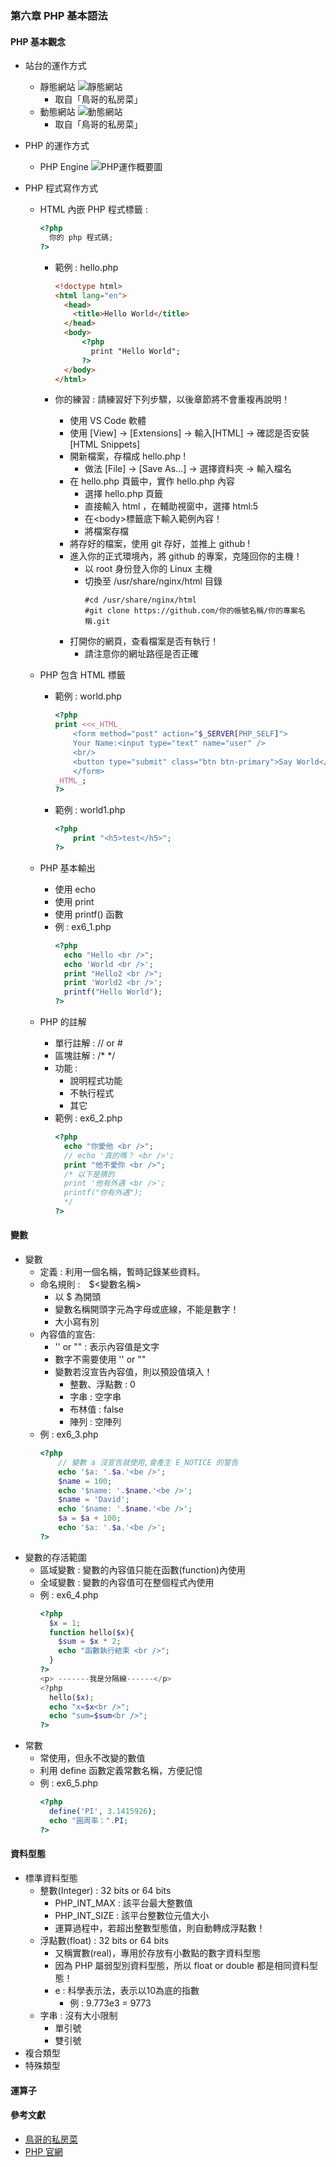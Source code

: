 ### 第六章 PHP 基本語法
#### PHP 基本觀念
+ 站台的運作方式
  + 靜態網站
    ![靜態網站](img/1.gif)
    + 取自「鳥哥的私房菜」
  + 動態網站
    ![動態網站](img/2.jpeg)
    + 取自「鳥哥的私房菜」

+ PHP 的運作方式
  + PHP Engine
    ![PHP運作概要圖](img/4.jpeg)

+ PHP 程式寫作方式
  + HTML 內嵌 PHP 程式標籤 :
    ```php
    <?php
      你的 php 程式碼;
    ?>
    ```
    + 範例 : hello.php
      ```html
      <!doctype html>
      <html lang="en">
        <head>
          <title>Hello World</title>
        </head>
        <body>
            <?php
              print "Hello World";
            ?>
        </body>
      </html>
      ```

    + 你的練習 : 請練習好下列步驟，以後章節將不會重複再說明！
      + 使用 VS Code 軟體
      + 使用 [View] -> [Extensions] -> 輸入[HTML] -> 確認是否安裝 [HTML Snippets]
      + 開新檔案，存檔成 hello.php ! 
        + 做法 [File] -> [Save As...] -> 選擇資料夾 -> 輸入檔名
      + 在 hello.php 頁籤中，實作 hello.php 內容
        + 選擇 hello.php 頁籤
        + 直接輸入 html ，在輔助視窗中，選擇 html:5
        + 在\<body\>標籤底下輸入範例內容！
        + 將檔案存檔
      + 將存好的檔案，使用 git 存好，並推上 github !
      + 進入你的正式環境內，將 github 的專案，克隆回你的主機！
        + 以 root 身份登入你的 Linux 主機
        + 切換至 /usr/share/nginx/html 目錄
          <pre><code>#cd /usr/share/nginx/html
          #git clone https://github.com/你的帳號名稱/你的專案名稱.git</code></pre>
      + 打開你的網頁，查看檔案是否有執行！
        + 請注意你的網址路徑是否正確

  + PHP 包含 HTML 標籤
    + 範例 : world.php
      ```php
      <?php
      print <<<_HTML_
          <form method="post" action="$_SERVER[PHP_SELF]">
          Your Name:<input type="text" name="user" />
          <br/>
          <button type="submit" class="btn btn-primary">Say World</button>
          </form>
      _HTML_;
      ?>
      ```
    + 範例 : world1.php
      ```php
      <?php
          print "<h5>test</h5>";
      ?>
      ```

  + PHP 基本輸出
    + 使用 echo 
    + 使用 print
    + 使用 printf() 函數
    + 例 : ex6_1.php
      ```php
      <?php
        echo "Hello <br />";
        echo 'World <br />';
        print "Hello2 <br />";
        print 'World2 <br />';
        printf("Hello World");
      ?>
      ```

  + PHP 的註解
    + 單行註解 : // or #
    + 區塊註解 : /*  */
    + 功能 :
      + 說明程式功能
      + 不執行程式
      + 其它
    + 範例 : ex6_2.php
      ```php
      <?php
        echo "你愛他 <br />";
        // echo '真的嗎？ <br />';
        print "他不愛你 <br />";
        /* 以下是猜的
        print '他有外遇 <br />';
        printf("你有外遇");
        */
      ?>
      ```

#### 變數
+ 變數 
  + 定義 : 利用一個名稱，暫時記錄某些資料。
  + 命名規則 :　$<變數名稱> 
    + 以 $ 為開頭
    + 變數名稱開頭字元為字母或底線，不能是數字！
    + 大小寫有別
  + 內容值的宣告:
    + '' or "" : 表示內容值是文字
    + 數字不需要使用 '' or ""
    + 變數若沒宣告內容值，則以預設值填入！
      + 整數、浮點數 : 0
      + 字串 : 空字串
      + 布林值 : false
      + 陣列 : 空陣列
  + 例 : ex6_3.php
    ```php
    <?php
        // 變數 a 沒宣告就使用,會產生 E_NOTICE 的警告
        echo '$a: '.$a.'<be />';
        $name = 100;
        echo '$name: '.$name.'<be />';
        $name = 'David';
        echo '$name: '.$name.'<be />';
        $a = $a + 100;
        echo '$a: '.$a.'<be />';
    ?>
    ```
+ 變數的存活範圍
  + 區域變數 : 變數的內容值只能在函數(function)內使用
  + 全域變數 : 變數的內容值可在整個程式內使用
  + 例 : ex6_4.php
    ```php
    <?php
      $x = 1;
      function hello($x){
        $sum = $x * 2;
        echo "函數執行結束 <br />";
      }
    ?>
    <p> -------我是分隔線------</p>
    <?php
      hello($x);
      echo "x=$x<br />";
      echo "sum=$sum<br />";
    ?>
    ```
+ 常數
  + 常使用，但永不改變的數值
  + 利用 define 函數定義常數名稱，方便記憶
  + 例 : ex6_5.php
    ```php
    <?php
      define('PI', 3.1415926);
      echo "圓周率：".PI;
    ?>
    ```
#### 資料型態
+ 標準資料型態
  + 整數(Integer) : 32 bits or 64 bits
    + PHP_INT_MAX : 該平台最大整數值
    + PHP_INT_SIZE : 該平台整數位元值大小
    + 運算過程中，若超出整數型態值，則自動轉成浮點數！
  + 浮點數(float) : 32 bits or 64 bits
    + 又稱實數(real)，專用於存放有小數點的數字資料型態
    + 因為 PHP 屬弱型別資料型態，所以 float or double 都是相同資料型態！
    + e : 科學表示法，表示以10為底的指數
      + 例 : 9.773e3 = 9773
  + 字串 : 沒有大小限制
    + 單引號
    + 雙引號
+ 複合類型
+ 特殊類型
#### 運算子
#### 參考文獻
+ [鳥哥的私房菜](http://dic.vbird.tw/linux_server/unit10.php)
+ [PHP 官網](https://www.php.net/)